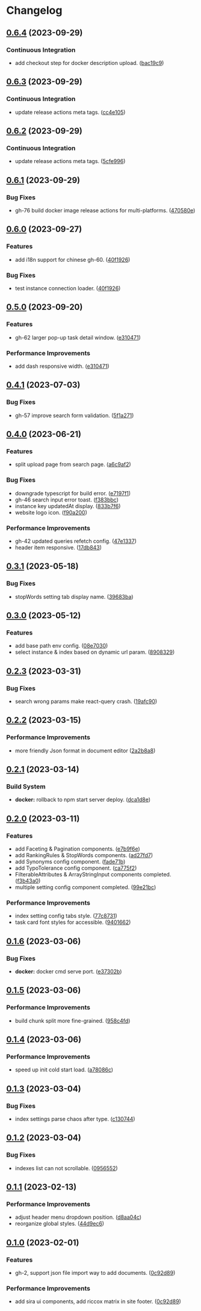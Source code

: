 # Changelog

## [0.6.4](https://github.com/riccox/meilisearch-ui/compare/v0.6.3...v0.6.4) (2023-09-29)


### Continuous Integration

* add checkout step for docker description upload. ([bac19c9](https://github.com/riccox/meilisearch-ui/commit/bac19c9888dd945df4ec5928ed05881664449898))

## [0.6.3](https://github.com/riccox/meilisearch-ui/compare/v0.6.2...v0.6.3) (2023-09-29)


### Continuous Integration

* update release actions meta tags. ([cc4e105](https://github.com/riccox/meilisearch-ui/commit/cc4e105e7fa0a4160cae0c6e0d62e462423c374c))

## [0.6.2](https://github.com/riccox/meilisearch-ui/compare/v0.6.1...v0.6.2) (2023-09-29)


### Continuous Integration

* update release actions meta tags. ([5cfe996](https://github.com/riccox/meilisearch-ui/commit/5cfe99623e5feb978f5bb46fb25ed7f86a549038))

## [0.6.1](https://github.com/riccox/meilisearch-ui/compare/v0.6.0...v0.6.1) (2023-09-29)


### Bug Fixes

* gh-76 build docker image release actions for multi-platforms. ([470580e](https://github.com/riccox/meilisearch-ui/commit/470580e5f5104b512f17845296ff83e3c61a4bf6))

## [0.6.0](https://github.com/riccox/meilisearch-ui/compare/v0.5.0...v0.6.0) (2023-09-27)


### Features

* add i18n support for chinese gh-60. ([40f1926](https://github.com/riccox/meilisearch-ui/commit/40f1926c41bbee68533ab2b3546e1b6c8e0cbbe8))


### Bug Fixes

* test instance connection loader. ([40f1926](https://github.com/riccox/meilisearch-ui/commit/40f1926c41bbee68533ab2b3546e1b6c8e0cbbe8))

## [0.5.0](https://github.com/riccox/meilisearch-ui/compare/v0.4.1...v0.5.0) (2023-09-20)


### Features

* gh-62 larger pop-up task detail window. ([e310471](https://github.com/riccox/meilisearch-ui/commit/e310471f6573b0159b64d4c3c1c0943936951b8a))


### Performance Improvements

* add dash responsive width. ([e310471](https://github.com/riccox/meilisearch-ui/commit/e310471f6573b0159b64d4c3c1c0943936951b8a))

## [0.4.1](https://github.com/riccox/meilisearch-ui/compare/v0.4.0...v0.4.1) (2023-07-03)


### Bug Fixes

* gh-57 improve search form validation. ([5f1a271](https://github.com/riccox/meilisearch-ui/commit/5f1a2716d4f479e491d388dec65c9c3831d42f0a))

## [0.4.0](https://github.com/riccox/meilisearch-ui/compare/v0.3.1...v0.4.0) (2023-06-21)


### Features

* split upload page from search page. ([a6c9af2](https://github.com/riccox/meilisearch-ui/commit/a6c9af231e262328c982475a619087122aa29536))


### Bug Fixes

* downgrade typescript for build error. ([e7197f1](https://github.com/riccox/meilisearch-ui/commit/e7197f18081f23ec1edfccda298562e5791cf043))
* gh-46 search input error toast. ([f383bbc](https://github.com/riccox/meilisearch-ui/commit/f383bbc83a526e63ac4c998379755d3b5fbc79d5))
* instance key updatedAt display. ([833b7f6](https://github.com/riccox/meilisearch-ui/commit/833b7f6d0773feab2d25f27e7f101bf7b44658f2))
* website logo icon. ([f90a200](https://github.com/riccox/meilisearch-ui/commit/f90a200b8147e9c047d29b7f86354c6ce2637599))


### Performance Improvements

* gh-42 updated queries refetch config. ([47e1337](https://github.com/riccox/meilisearch-ui/commit/47e133721a53f6d0953bf595857902f92034351e))
* header item responsive. ([17db843](https://github.com/riccox/meilisearch-ui/commit/17db843b2bca4602f19bb59c32a69cd5c0b953b8))

## [0.3.1](https://github.com/riccox/meilisearch-ui/compare/v0.3.0...v0.3.1) (2023-05-18)


### Bug Fixes

* stopWords setting tab display name. ([39683ba](https://github.com/riccox/meilisearch-ui/commit/39683ba4add1f2c46239c062156aa3b836d1b4df))

## [0.3.0](https://github.com/riccox/meilisearch-ui/compare/v0.2.3...v0.3.0) (2023-05-12)


### Features

* add base path env config. ([08e7030](https://github.com/riccox/meilisearch-ui/commit/08e7030a1d3f4eb918a9c5ec149d82a44871e45c))
* select instance & index based on dynamic url param. ([8908329](https://github.com/riccox/meilisearch-ui/commit/8908329ceef9e2152f9ddc6a70af6cbca2f52829))

## [0.2.3](https://github.com/riccox/meilisearch-ui/compare/v0.2.2...v0.2.3) (2023-03-31)


### Bug Fixes

* search wrong params make react-query crash. ([19afc90](https://github.com/riccox/meilisearch-ui/commit/19afc90b455d264c982a8cbcf89f607c36c8f8a1))

## [0.2.2](https://github.com/riccox/meilisearch-ui/compare/v0.2.1...v0.2.2) (2023-03-15)


### Performance Improvements

* more friendly Json format in document editor ([2a2b8a8](https://github.com/riccox/meilisearch-ui/commit/2a2b8a8448458ab014c8c9809fceff6fad58ab95))

## [0.2.1](https://github.com/riccox/meilisearch-ui/compare/v0.2.0...v0.2.1) (2023-03-14)


### Build System

* **docker:** rollback to npm start server deploy. ([dca1d8e](https://github.com/riccox/meilisearch-ui/commit/dca1d8ed069d246e3eae992f98995a95a34111a6))

## [0.2.0](https://github.com/riccox/meilisearch-ui/compare/v0.1.6...v0.2.0) (2023-03-11)


### Features

* add Faceting & Pagination components. ([e7b9f6e](https://github.com/riccox/meilisearch-ui/commit/e7b9f6e4cdf2eac3fb257aeb6ee5651846a34da5))
* add RankingRules & StopWords components. ([ad27fd7](https://github.com/riccox/meilisearch-ui/commit/ad27fd7996b98e7ab7b69d507bb378656bde59f7))
* add Synonyms config component. ([fade71b](https://github.com/riccox/meilisearch-ui/commit/fade71b4fd5fc991bf27850a35c62f95b12ae9f7))
* add TypoTolerance config component. ([ca775f2](https://github.com/riccox/meilisearch-ui/commit/ca775f2df974855f7ad97f5df3d792cab18c6b3c))
* FilterableAttributes & ArrayStringInput components completed. ([f3b43a0](https://github.com/riccox/meilisearch-ui/commit/f3b43a084b6540133a05acb6b8a48f8ab8955582))
* multiple setting config component completed. ([99e21bc](https://github.com/riccox/meilisearch-ui/commit/99e21bc8e800f941168de577d23cdc426f7e5e28))


### Performance Improvements

* index setting config tabs style. ([77c8731](https://github.com/riccox/meilisearch-ui/commit/77c8731eeb4b8304bdf46a4f8441cc2ec4269706))
* task card font styles for accessible. ([9401662](https://github.com/riccox/meilisearch-ui/commit/9401662e420af1df8a8d2a0c9cd3e209edfc82ac))

## [0.1.6](https://github.com/riccox/meilisearch-ui/compare/v0.1.5...v0.1.6) (2023-03-06)


### Bug Fixes

* **docker:** docker cmd serve port. ([e37302b](https://github.com/riccox/meilisearch-ui/commit/e37302bc7a4440c8fea9a1d9977d63f883dab0ec))

## [0.1.5](https://github.com/riccox/meilisearch-ui/compare/v0.1.4...v0.1.5) (2023-03-06)


### Performance Improvements

* build chunk split more fine-grained. ([958c4fd](https://github.com/riccox/meilisearch-ui/commit/958c4fd14b6445e066a0d1d71fa20fa64a78f4bb))

## [0.1.4](https://github.com/riccox/meilisearch-ui/compare/v0.1.3...v0.1.4) (2023-03-06)


### Performance Improvements

* speed up init cold start load. ([a78086c](https://github.com/riccox/meilisearch-ui/commit/a78086c5e418117fbd5ad33ea3ef857e126ac450))

## [0.1.3](https://github.com/riccox/meilisearch-ui/compare/v0.1.2...v0.1.3) (2023-03-04)


### Bug Fixes

* index settings parse chaos after type. ([c130744](https://github.com/riccox/meilisearch-ui/commit/c1307441db31566bd720197a6e2703f4a58c569d))

## [0.1.2](https://github.com/riccox/meilisearch-ui/compare/v0.1.1...v0.1.2) (2023-03-04)


### Bug Fixes

* indexes list can not scrollable. ([0956552](https://github.com/riccox/meilisearch-ui/commit/09565524f11304247677c81e9da3447e54c4a82e))

## [0.1.1](https://github.com/riccox/meilisearch-ui/compare/v0.1.0...v0.1.1) (2023-02-13)


### Performance Improvements

* adjust header menu dropdown position. ([d8aa04c](https://github.com/riccox/meilisearch-ui/commit/d8aa04c976a05da7aeb6029a3d0e139e561893a2))
* reorganize global styles. ([44d9ec6](https://github.com/riccox/meilisearch-ui/commit/44d9ec6e102232fe93f252a0aa7314fef6c81f1c))

## [0.1.0](https://github.com/riccox/meilisearch-ui/compare/v0.0.5...v0.1.0) (2023-02-01)


### Features

* gh-2, support json file import way to add documents. ([0c92d89](https://github.com/riccox/meilisearch-ui/commit/0c92d89269afd519d4291403b3a73cc690a6a6f7))


### Performance Improvements

* add sira ui components, add riccox matrix in site footer. ([0c92d89](https://github.com/riccox/meilisearch-ui/commit/0c92d89269afd519d4291403b3a73cc690a6a6f7))
